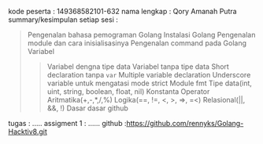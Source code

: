 kode peserta 	: 149368582101-632
nama lengkap 	: Qory Amanah Putra
summary/kesimpulan setiap sesi :
> Pengenalan bahasa pemograman Golang
> Instalasi Golang
> Pengenalan module dan cara inisialisasinya
> Pengenalan command pada Golang
> Variabel
>> Variabel dengna tipe data
>> Variabel tanpa tipe data
>> Short declaration tanpa ```var```
>> Multiple variable declaration
>> Underscore variable untuk mengatasi mode strict
> Module fmt
> Tipe data(int, uint, string, boolean, float, nil)
> Konstanta
> Operator
>> Aritmatika(+,-,*,/,%)
>> Logika(==, !=, <, >, =>, =<)
>> Relasional(||, &&, !)
> Dasar dasar github


tugas : .....
assigment 1 : ......
github :https://github.com/rennyks/Golang-Hacktiv8.git